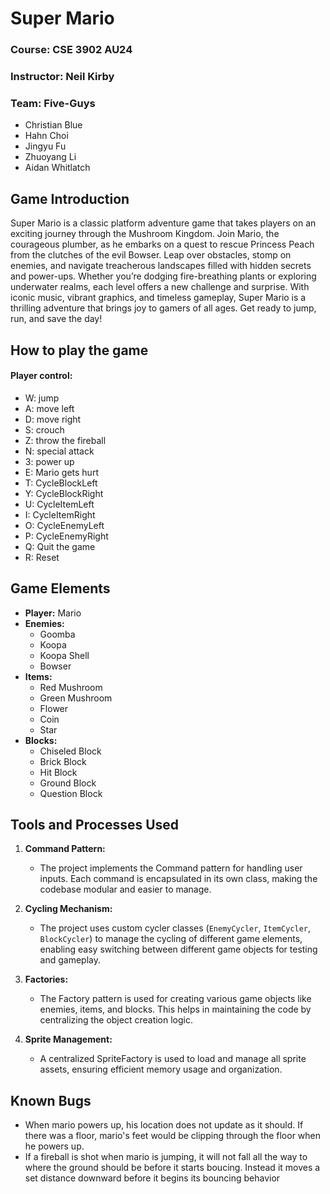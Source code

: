 # Super Mario
### Course: CSE 3902 AU24
### Instructor: Neil Kirby
### Team: Five-Guys
- Christian Blue
- Hahn Choi
- Jingyu Fu
- Zhuoyang Li
- Aidan Whitlatch

## Game Introduction

Super Mario is a classic platform adventure game that takes players on an exciting journey through the Mushroom
Kingdom. Join Mario, the courageous plumber, as he embarks on a quest to rescue Princess Peach from the clutches of
the evil Bowser. Leap over obstacles, stomp on enemies, and navigate treacherous landscapes filled with hidden 
secrets and power-ups. Whether you’re dodging fire-breathing plants or exploring underwater realms, each level offers
a new challenge and surprise. With iconic music, vibrant graphics, and timeless gameplay, Super Mario is a thrilling
adventure that brings joy to gamers of all ages. Get ready to jump, run, and save the day!

## How to play the game
#### Player control:
- W: jump
- A: move left
- D: move right
- S: crouch
- Z: throw the fireball
- N: special attack
- 3: power up
- E: Mario gets hurt
- T: CycleBlockLeft
- Y: CycleBlockRight
- U: CycleItemLeft
- I: CycleItemRight
- O: CycleEnemyLeft
- P: CycleEnemyRight
- Q: Quit the game
- R: Reset


## Game Elements
- **Player:** Mario
- **Enemies:**
  - Goomba
  - Koopa
  - Koopa Shell
  - Bowser
- **Items:**
  - Red Mushroom
  - Green Mushroom
  - Flower
  - Coin
  - Star
- **Blocks:**
  - Chiseled Block
  - Brick Block
  - Hit Block
  - Ground Block
  - Question Block

## Tools and Processes Used

1. **Command Pattern:**
   - The project implements the Command pattern for handling user inputs. Each command is encapsulated in its own
    class, making the codebase modular and easier to manage.

2. **Cycling Mechanism:**
   - The project uses custom cycler classes (`EnemyCycler`, `ItemCycler`, `BlockCycler`) to manage the cycling of
    different game elements, enabling easy switching between different game objects for testing and gameplay.

3. **Factories:**
   - The Factory pattern is used for creating various game objects like enemies, items, and blocks. This helps in
   maintaining the code by centralizing the object creation logic.

4. **Sprite Management:**
   - A centralized SpriteFactory is used to load and manage all sprite assets, ensuring efficient memory usage and
   organization.

## Known Bugs
* When mario powers up, his location does not update as it should. If there was a floor, mario's feet would be clipping
  through the floor when he powers up.
* If a fireball is shot when mario is jumping, it will not fall all the way to where the ground should be before it starts boucing.
  Instead it moves a set distance downward before it begins its bouncing behavior
